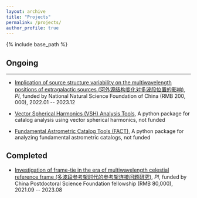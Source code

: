 ```yaml
---
layout: archive
title: "Projects"
permalink: /projects/
author_profile: true
---
```


{% include base_path %}

## Ongoing 
---

* [Implication of source structure variability on the multiwavelength positions of extragalactic sources (河外源结构变化对多波段位置的影响)](/projects/project-nsfc-2021.html), *PI*, funded by National Natural Science Foundation of China (RMB 200, 000), 2022.01 -- 2023.12

* [Vector Spherical Harmonics (VSH) Analysis Tools](https://pypi.org/project/vsh-tools/), A python package for catalog analysis using vector spherical harmonics, not funded

* [Fundamental Astrometric Catalog Tools (FACT)](https://pypi.org/project/fact4astro/), A python package for analyzing fundamental astrometric catalogs, not funded

## Completed

* [Investigation of frame-tie in the era of multiwavelength celestial reference frame (多波段参考架时代的参考架连接问题研究)](/projects/project-postdoc-2021.html), *PI*, funded by China Postdoctoral Science Foundation fellowship (RMB 80,000), 2021.09 -- 2023.08

